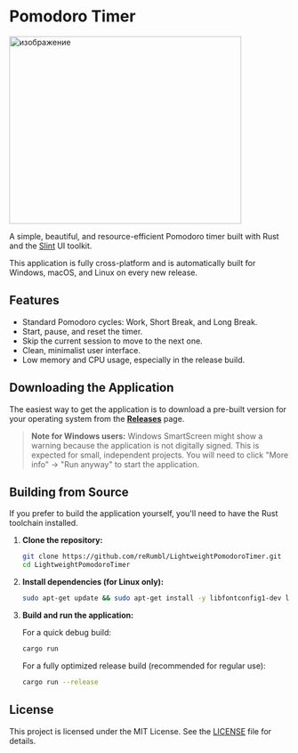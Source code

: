 # Pomodoro Timer

<img width="417" height="337" alt="изображение" src="https://github.com/user-attachments/assets/c3f1cd2f-4114-43fc-8418-7cb15453c5a2" />


A simple, beautiful, and resource-efficient Pomodoro timer built with Rust and the [Slint](https://slint-ui.com/) UI toolkit.

This application is fully cross-platform and is automatically built for Windows, macOS, and Linux on every new release.

## Features

- Standard Pomodoro cycles: Work, Short Break, and Long Break.
- Start, pause, and reset the timer.
- Skip the current session to move to the next one.
- Clean, minimalist user interface.
- Low memory and CPU usage, especially in the release build.

## Downloading the Application

The easiest way to get the application is to download a pre-built version for your operating system from the **[Releases](https://github.com/reRumbl/LightweightPomodoroTimer/releases)** page.

> **Note for Windows users:**
> Windows SmartScreen might show a warning because the application is not digitally signed. This is expected for small, independent projects. You will need to click "More info" -> "Run anyway" to start the application.

## Building from Source

If you prefer to build the application yourself, you'll need to have the Rust toolchain installed.

1. **Clone the repository:**

    ```bash
    git clone https://github.com/reRumbl/LightweightPomodoroTimer.git
    cd LightweightPomodoroTimer
    ```

2. **Install dependencies (for Linux only):**

    ```bash
    sudo apt-get update && sudo apt-get install -y libfontconfig1-dev libgtk-3-dev
    ```

3. **Build and run the application:**

    For a quick debug build:

    ```bash
    cargo run
    ```

    For a fully optimized release build (recommended for regular use):

    ```bash
    cargo run --release
    ```

## License

This project is licensed under the MIT License. See the [LICENSE](LICENSE) file for details.
